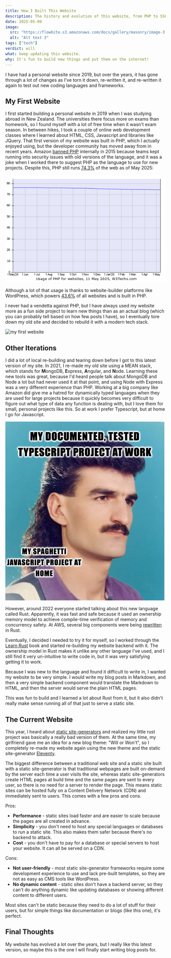 ```yaml
---
title: How I Built This Website
description: The history and evolution of this website, from PHP to SSG.
date: 2025-05-09
image:
  src: "https://flowbite.s3.amazonaws.com/docs/gallery/masonry/image-3.jpg"
  alt: "Alt text 3"
tags: ["tech"]
verdict: will
what: keep updating this website.
why: It's fun to build new things and put them on the internet!
---
```


I have had a personal website since 2019, but over the years, it has gone through a lot of changes as I've torn it down, re-written it, and re-written it again to test out new coding languages and frameworks.

## My First Website

I first started building a personal website in 2019 when I was studying abroad in New Zealand. The universities there focus more on exams than homework, so I found myself with a lot of free time when it wasn't exam season. In between hikes, I took a couple of online web development classes where I learned about HTML, CSS, Javascript and libraries like JQuery. That first version of my website was built in PHP, which I actually enjoyed using, but the developer community has moved away from in recent years. Amazon [banned PHP](https://muldoon.cloud/programming/2020/04/17/programming-rules-thumb.html#rule-9-use-php-or-hack-if-you-want-to-test-server-changes-without-rebuilding) internally in 2015 because teams kept running into security issues with old versions of the language, and it was a joke when I worked there to suggest PHP as the language to use for new projects. Despite this, PHP still runs [74.3%](https://w3techs.com/technologies/details/pl-php) of the web as of May 2025:

![Usage of PHP for websites](./php_use_2025.png)

Although a lot of that usage is thanks to website-builder platforms like WordPress, which powers [43.6%](https://w3techs.com/technologies/details/cm-wordpress) of all websites and is built in PHP.

I never had a vendetta against PHP, but I have always used my website more as a fun side project to learn new things than as an actual blog (which you can probably tell based on how few posts I have), so I eventually tore down my old site and decided to rebuild it with a modern tech stack.

![my first website](./first_website.png)

## Other Iterations

I did a lot of local re-building and tearing down before I got to this latest version of my site. In 2021, I re-made my old site using a MEAN stack, which stands for **M**ongoDB, **E**xpress, **A**ngular, and **N**ode. Learning these new tools was great, because I'd heard people talk about MongoDB and Node a lot but had never used it at that point, and using Node with Express was a very different experience than PHP. Working at a big company like Amazon did give me a hatred for dynamically typed languages when they are used for large projects because it quickly becomes very difficult to figure out what type of data any function is dealing with, but I love them for small, personal projects like this. So at work I prefer Typescript, but at home I go for Javascript.

![mullet meme](./mullet.png)

However, around 2022 everyone started talking about this new language called Rust. Apparently, it was fast and safe because it used an ownership memory model to achieve compile-time verification of memory and concurrency safety. At AWS, several big components were being [rewritten](https://aws.amazon.com/blogs/opensource/why-aws-loves-rust-and-how-wed-like-to-help/) in Rust.

Eventually, I decided I needed to try it for myself, so I worked through the [Learn Rust](https://doc.rust-lang.org/book/) book and started re-building my website backend with it. The ownership model in Rust makes it unlike any other language I've used, and I still find it very un-intuitive to write code in, but it was very satisfying getting it to work.

Because I was new to the language and found it difficult to write in, I wanted my website to be very simple. I would write my blog posts in Markdown, and then a very simple backend component would translate the Markdown to HTML, and then the server would serve the plain HTML pages.

This was fun to build and I learned a lot about Rust from it, but it also didn't really make sense running all of that just to serve a static site.

## The Current Website

This year, I heard about [static site-generators](https://www.cloudflare.com/learning/performance/static-site-generator/) and realized my little rust project was basically a really bad version of them. At the same time, my girlfriend gave me an idea for a new blog theme: "Will or Won't", so I completely re-made my website again using the new theme and the static site-generator [Eleventy](https://www.11ty.dev/docs/).

The biggest difference between a traditional web site and a static site built with a static site-generator is that traditional webpages are built on-demand by the server each time a user visits the site, whereas static site-generators create HTML pages at build time and the same pages are sent to every user, so there is no need for a server to render the page. This means static sites can be hosted fully on a Content Delivery Network (CDN) and immediately sent to users. This comes with a few pros and cons.

Pros:

- **Performance** - static sites load faster and are easier to scale because the pages are all created in advance.
- **Simplicity** - you don't need to host any special languages or databases to run a static site. This also makes them safer because there's no backend to attack.
- **Cost** - you don't have to pay for a database or special servers to host your website. It can all be served on a CDN.

Cons:

- **Not user-friendly** - most static site-generator frameworks require some development experience to use and lack pre-built templates, so they are not as easy as CMS tools like WordPress.
- **No dynamic content** - static sites don't have a backend server, so they can't do anything dynamic like updating databases or showing different content to different users.

Most sites can't be static because they need to do a lot of stuff for their users, but for simple things like documentation or blogs (like this one), it's perfect.

## Final Thoughts

My website has evolved a lot over the years, but I really like this latest version, so maybe this is the one I will finally start writing blog posts for.
